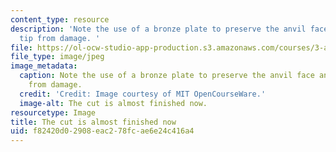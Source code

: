 ```yaml
---
content_type: resource
description: 'Note the use of a bronze plate to preserve the anvil face and punch
  tip from damage. '
file: https://ol-ocw-studio-app-production.s3.amazonaws.com/courses/3-a04-modern-blacksmithing-and-physical-metallurgy-fall-2008/f82420d02908eac278fcae6e24c416a4_079.jpg
file_type: image/jpeg
image_metadata:
  caption: Note the use of a bronze plate to preserve the anvil face and punch tip
    from damage.
  credit: 'Credit: Image courtesy of MIT OpenCourseWare.'
  image-alt: The cut is almost finished now.
resourcetype: Image
title: The cut is almost finished now
uid: f82420d0-2908-eac2-78fc-ae6e24c416a4
---
```


